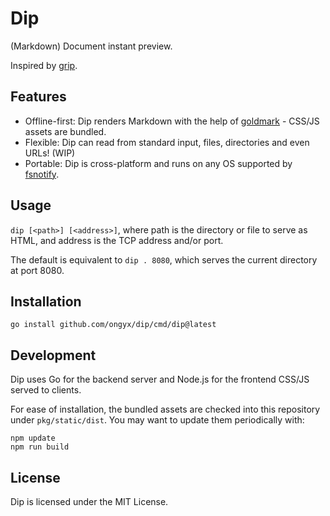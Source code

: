 # Dip

(Markdown) Document instant preview.

Inspired by [grip].

## Features

* Offline-first: Dip renders Markdown with the help of [goldmark] - CSS/JS assets are bundled.
* Flexible: Dip can read from standard input, files, directories and even URLs! (WIP)
* Portable: Dip is cross-platform and runs on any OS supported by [fsnotify].

## Usage

`dip [<path>] [<address>]`, where path is the directory or file to serve as HTML, and address is the TCP address and/or port.

The default is equivalent to `dip . 8080`, which serves the current directory at port 8080.

## Installation

```
go install github.com/ongyx/dip/cmd/dip@latest
```

## Development

Dip uses Go for the backend server and Node.js for the frontend CSS/JS served to clients.

For ease of installation, the bundled assets are checked into this repository under `pkg/static/dist`.
You may want to update them periodically with:

```
npm update
npm run build
```

## License

Dip is licensed under the MIT License.

[grip]: https://github.com/joeyespo/grip
[goldmark]: https://github.com/yuin/goldmark
[fsnotify]: https://github.com/fsnotify/fsnotify
[github-markdown-css]: https://github.com/sindresorhus/github-markdown-css
